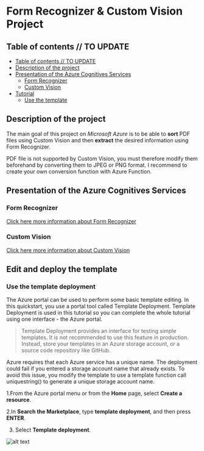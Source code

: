 # Form Recognizer & Custom Vision Project

## Table of contents // TO UPDATE

- [Table of contents // TO UPDATE](#table-of-contents----to-update)
- [Description of the project](#description-of-the-project)
- [Presentation of the Azure Cognitives Services](#presentation-of-the-azure-cognitives-services)
  * [Form Recognizer](#form-recognizer)
  * [Custom Vision](#custom-vision)
- [Tutorial](#tutorial)
  * [Use the template](#use-the-template)


## Description of the project

The main goal of this project on *Microsoft Azure* is to be able to **sort** PDF files using Custom Vision and then **extract** the desired information using Form Recognizer.

PDF file is not supported by Custom Vision, you must therefore modify them beforehand by converting them to JPEG or PNG format. I recommend to create your own conversion function with Azure Function.


## Presentation of the Azure Cognitives Services

### Form Recognizer

[Click here more information about Form Recognizer](https://docs.microsoft.com/en-us/azure/cognitive-services/form-recognizer/)

### Custom Vision

[Click here more information about Custom Vision](https://docs.microsoft.com/en-us/azure/cognitive-services/custom-vision-service/)


## Edit and deploy the template

### Use the template deployment

The Azure portal can be used to perform some basic template editing. In this quickstart, you use a portal tool called Template Deployment. Template Deployment is used in this tutorial so you can complete the whole tutorial using one interface - the Azure portal.

> Template Deployment provides an interface for testing simple templates. It is not recommended to use this feature in production. Instead, store your templates in an Azure storage account, or a source code repository like GitHub.

Azure requires that each Azure service has a unique name. The deployment could fail if you entered a storage account name that already exists. To avoid this issue, you modify the template to use a template function call uniquestring() to generate a unique storage account name.


1.From the Azure portal menu or from the **Home** page, select **Create a resource**.

2.In **Search the Marketplace**, type **template deployment**, and then press **ENTER**.

3. Select **Template deployment**.

![alt text](https://docs.microsoft.com/en-us/azure/azure-resource-manager/templates/media/quickstart-create-templates-use-the-portal/azure-resource-manager-template-library.png "Template Deployment")
